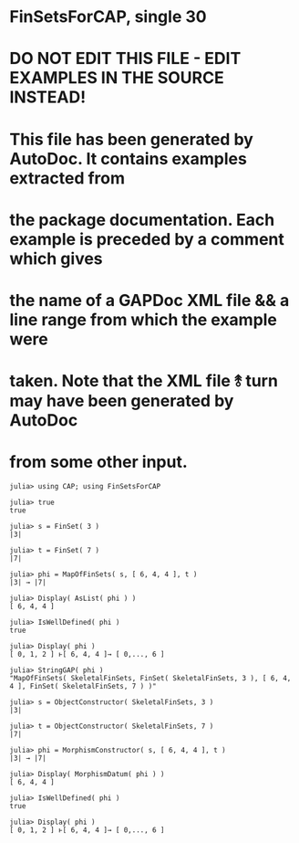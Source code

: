 # FinSetsForCAP, single 30
# DO NOT EDIT THIS FILE - EDIT EXAMPLES IN THE SOURCE INSTEAD!
# This file has been generated by AutoDoc. It contains examples extracted from
# the package documentation. Each example is preceded by a comment which gives
# the name of a GAPDoc XML file && a line range from which the example were
# taken. Note that the XML file ⥉ turn may have been generated by AutoDoc
# from some other input.

```jldoctest
julia> using CAP; using FinSetsForCAP

julia> true
true

julia> s = FinSet( 3 )
|3|

julia> t = FinSet( 7 )
|7|

julia> phi = MapOfFinSets( s, [ 6, 4, 4 ], t )
|3| → |7|

julia> Display( AsList( phi ) )
[ 6, 4, 4 ]

julia> IsWellDefined( phi )
true

julia> Display( phi )
[ 0, 1, 2 ] ⱶ[ 6, 4, 4 ]→ [ 0,..., 6 ]

julia> StringGAP( phi )
"MapOfFinSets( SkeletalFinSets, FinSet( SkeletalFinSets, 3 ), [ 6, 4, 4 ], FinSet( SkeletalFinSets, 7 ) )"

julia> s = ObjectConstructor( SkeletalFinSets, 3 )
|3|

julia> t = ObjectConstructor( SkeletalFinSets, 7 )
|7|

julia> phi = MorphismConstructor( s, [ 6, 4, 4 ], t )
|3| → |7|

julia> Display( MorphismDatum( phi ) )
[ 6, 4, 4 ]

julia> IsWellDefined( phi )
true

julia> Display( phi )
[ 0, 1, 2 ] ⱶ[ 6, 4, 4 ]→ [ 0,..., 6 ]

```
